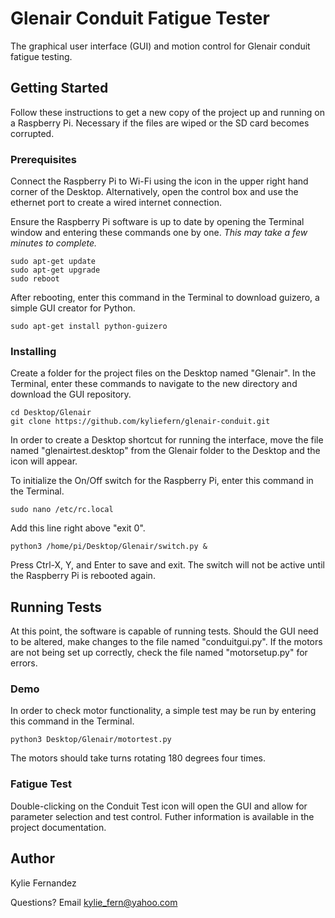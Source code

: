 # Glenair Conduit Fatigue Tester

The graphical user interface (GUI) and motion control for Glenair conduit fatigue testing.

## Getting Started

Follow these instructions to get a new copy of the project up and running on a Raspberry Pi. Necessary if the files are wiped or the SD card becomes corrupted.

### Prerequisites

Connect the Raspberry Pi to Wi-Fi using the icon in the upper right hand corner of the Desktop. Alternatively, open the control box and use the ethernet port to create a wired internet connection.

Ensure the Raspberry Pi software is up to date by opening the Terminal window and entering these commands one by one. _This may take a few minutes to complete._

    sudo apt-get update
    sudo apt-get upgrade
    sudo reboot

After rebooting, enter this command in the Terminal to download guizero, a simple GUI creator for Python.

    sudo apt-get install python-guizero

### Installing

Create a folder for the project files on the Desktop named "Glenair". In the Terminal, enter these commands to navigate to the new directory and download the GUI repository.

    cd Desktop/Glenair
    git clone https://github.com/kyliefern/glenair-conduit.git

In order to create a Desktop shortcut for running the interface, move the file named "glenairtest.desktop" from the Glenair folder to the Desktop and the icon will appear.

To initialize the On/Off switch for the Raspberry Pi, enter this command in the Terminal.

    sudo nano /etc/rc.local
    
Add this line right above "exit 0".

    python3 /home/pi/Desktop/Glenair/switch.py &
    
Press Ctrl-X, Y, and Enter to save and exit. The switch will not be active until the Raspberry Pi is rebooted again.

## Running Tests

At this point, the software is capable of running tests. Should the GUI need to be altered, make changes to the file named "conduitgui.py". If the motors are not being set up correctly, check the file named "motorsetup.py" for errors.

### Demo

In order to check motor functionality, a simple test may be run by entering this command in the Terminal.

    python3 Desktop/Glenair/motortest.py
    
The motors should take turns rotating 180 degrees four times.

### Fatigue Test

Double-clicking on the Conduit Test icon will open the GUI and allow for parameter selection and test control. Futher information is available in the project documentation.

## Author

Kylie Fernandez

Questions? Email kylie_fern@yahoo.com
